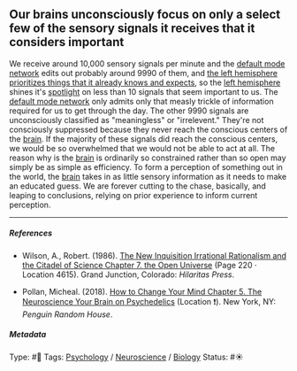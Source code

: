 ## Our brains unconsciously focus on only a select few of the sensory signals it receives that it considers important

We receive around 10,000 sensory signals per minute and the [default mode network](Default%20mode%20network.md) edits out probably around 9990 of them, and [the left hemisphere prioritizes things that it already knows and expects](The%20left%20hemisphere%20prioritizes%20things%20that%20it%20already%20knows%20and%20expects.md), so the [left hemisphere](Left%20hemisphere.md) shines it's [spotlight](Spotlight%20consciousness.md) on less than 10 signals that seem important to us. The [default mode network](Default%20mode%20network.md) only admits only that measly trickle of information required for us to get through the day. The other 9990 signals are unconsciously classified as "meaningless" or "irrelevent." They're not consciously suppressed because they never reach the conscious centers of the [brain](Brain.md). If the majority of these signals did reach the conscious centers, we would be so overwhelmed that we would not be able to act at all. The reason why is the [brain](Brain.md) is ordinarily so constrained rather than so open may simply be as simple as efficiency. To form a perception of something out in the world, the [brain](Brain.md) takes in as little sensory information as it needs to make an educated guess. We are forever cutting to the chase, basically, and leaping to conclusions, relying on prior experience to inform current perception.

---

##### References

* Wilson, A., Robert. (1986). [The New Inquisition Irrational Rationalism and the Citadel of Science Chapter 7. the Open Universe](The%20New%20Inquisition%20Irrational%20Rationalism%20and%20the%20Citadel%20of%20Science%20Chapter%207.%20the%20Open%20Universe.md) (Page 220 · Location 4615). Grand Junction, Colorado: *Hilaritas Press*.

* Pollan, Micheal. (2018). [How to Change Your Mind Chapter 5. The Neuroscience Your Brain on Psychedelics](How%20to%20Change%20Your%20Mind%20Chapter%205.%20The%20Neuroscience%20Your%20Brain%20on%20Psychedelics.md) (Location ❗️). New York, NY: *Penguin Random House*. 

##### Metadata

Type: #🔴 
Tags: [Psychology](Psychology.md) / [Neuroscience](Neuroscience.md) / [Biology]() 
Status: #☀️ 
